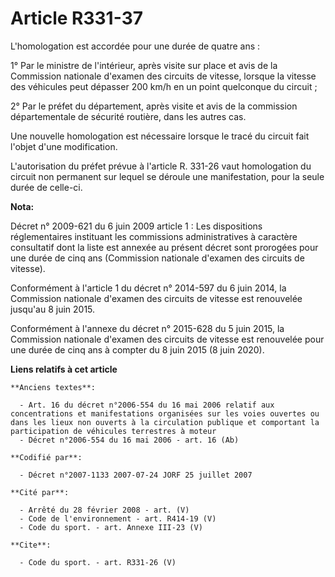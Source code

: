 # Article R331-37

L'homologation est accordée pour une durée de quatre ans :

1° Par le ministre de l'intérieur, après visite sur place et avis de la Commission nationale d'examen des circuits de
vitesse, lorsque la vitesse des véhicules peut dépasser 200 km/h en un point quelconque du circuit ;

2° Par le préfet du département, après visite et avis de la commission départementale de sécurité routière, dans les autres
cas.

Une nouvelle homologation est nécessaire lorsque le tracé du circuit fait l'objet d'une modification.

L'autorisation du préfet prévue à l'article R. 331-26 vaut homologation du circuit non permanent sur lequel se déroule une
manifestation, pour la seule durée de celle-ci.

**Nota:**

Décret n° 2009-621 du 6 juin 2009 article 1 : Les dispositions réglementaires instituant les commissions administratives à
caractère consultatif dont la liste est annexée au présent décret sont prorogées pour une durée de cinq ans (Commission
nationale d'examen des circuits de vitesse).

Conformément à l'article 1 du décret n° 2014-597 du 6 juin 2014, la Commission nationale d'examen des circuits de vitesse est
renouvelée jusqu'au 8 juin 2015.

Conformément à l'annexe du décret n° 2015-628 du 5 juin 2015, la Commission nationale d'examen des circuits de vitesse est
renouvelée pour une durée de cinq ans à compter du 8 juin 2015 (8 juin 2020).

**Liens relatifs à cet article**

	**Anciens textes**:

	  - Art. 16 du décret n°2006-554 du 16 mai 2006 relatif aux concentrations et manifestations organisées sur les voies ouvertes ou dans les lieux non ouverts à la circulation publique et comportant la participation de véhicules terrestres à moteur
	  - Décret n°2006-554 du 16 mai 2006 - art. 16 (Ab)

	**Codifié par**:

	  - Décret n°2007-1133 2007-07-24 JORF 25 juillet 2007

	**Cité par**:

	  - Arrêté du 28 février 2008 - art. (V)
	  - Code de l'environnement - art. R414-19 (V)
	  - Code du sport. - art. Annexe III-23 (V)

	**Cite**:

	  - Code du sport. - art. R331-26 (V)
